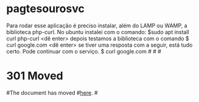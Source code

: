 # pagtesourosvc
Para rodar esse aplicação é preciso instalar, além do LAMP ou WAMP, a biblioteca php-curl.  No ubuntu instalei com o comando:
$sudo apt install curl php-curl
<dê enter>
depois testamos a biblioteca com o comando 
$ curl google.com
<dê enter>
se tiver uma resposta com a seguir, está tudo certo. Pode continuar com o serviço.
$ curl google.com
#<HTML><HEAD><meta http-equiv="content-type" content="text/html;charset=utf-8">
#<TITLE>301 Moved</TITLE></HEAD><BODY>
#<H1>301 Moved</H1>
#The document has moved
#<A HREF="http://www.google.com/">here</A>.
#</BODY></HTML>
